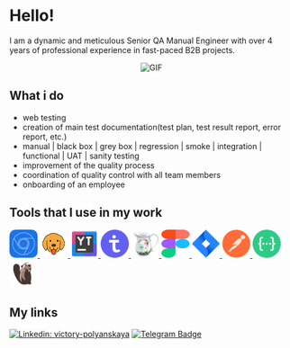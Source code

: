 # Hello!
I am a dynamic and meticulous Senior QA Manual Engineer with over 4 years of professional experience in fast-paced B2B projects.

<div align="center">

![GIF](https://i.pinimg.com/originals/08/fb/61/08fb615b1a389de5bc0410136d75f50d.gif)
  
</div>

## What i do
- web testing
- creation of main test documentation(test plan, test result report, error report, etc.) 
- manual | black box | grey box | regression | smoke | integration | functional | UAT | sanity testing
- improvement of the quality process
- coordination of quality control with all team members
- onboarding of an employee


## Tools that I use in my work


<p align="left">
<a href="https://developer.chrome.com/docs/devtools">
<img src="https://github.com/ttory/ttory/blob/main/icons/devtools.png" alt="DevTools" width="50" height="50" />
</a>
<a href="https://www.usebruno.com/">
<img src="https://github.com/ttory/ttory/blob/main/icons/bruno.png" alt="Bruno" width="50" height="50" />
</a>
<a href="https://www.jetbrains.com/youtrack/">
<img src="https://github.com/ttory/ttory/blob/main/icons/youtrack.png" alt="YouTrack" width="50" height="50" />
</a>
<a href="https://testit.software/">
<img src="https://github.com/ttory/ttory/blob/main/icons/TestIT.png" alt="TestIT" width="50" height="50" />
</a>
<a href="https://www.charlesproxy.com/">
<img src="https://github.com/ttory/ttory/blob/main/icons/Charles.png" alt="Charles" width="50" height="50" />
</a>
<a href="https://figma.com">
<img src="https://github.com/ttory/ttory/blob/main/icons/Figma.svg" alt="Figma" width="50" height="50" /> 
</a>
<a href="https://www.atlassian.com/software/jira">
<img src="https://github.com/ttory/ttory/blob/main/icons/Jira.png" alt="Jira" width="50" height="50" />
</a>
<a href="https://www.postman.com/">
<img src="https://github.com/ttory/ttory/blob/main/icons/Postman.png" alt="Postman" width="50" height="50" />
</a>
<a href="https://swagger.io/">
<img src="https://github.com/ttory/ttory/blob/main/icons/swagger.png" alt="Swagger" width="50" height="50" />
</a>
<a href="https://dbeaver.io/">
<img src="https://github.com/ttory/ttory/blob/main/icons/DBeaver.png" alt="DBeaver" width="50" height="50" />
</a>

</p>

## My links

[![Linkedin: victory-polyanskaya](https://img.shields.io/badge/-LinkedIn-0e76a8?style=flat-square&logo=Linkedin&logoColor=white)](https://www.linkedin.com/in/victory-polyanskaya)
[![Telegram Badge](https://img.shields.io/badge/-Telegram-0088cc?style=flat-square&logo=Telegram&logoColor=white)](https://t.me/Tory_Tay)


